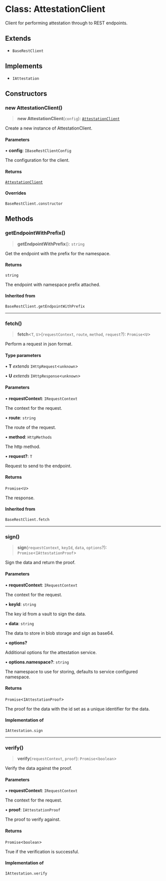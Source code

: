 # Class: AttestationClient

Client for performing attestation through to REST endpoints.

## Extends

- `BaseRestClient`

## Implements

- `IAttestation`

## Constructors

### new AttestationClient()

> **new AttestationClient**(`config`): [`AttestationClient`](AttestationClient.md)

Create a new instance of AttestationClient.

#### Parameters

• **config**: `IBaseRestClientConfig`

The configuration for the client.

#### Returns

[`AttestationClient`](AttestationClient.md)

#### Overrides

`BaseRestClient.constructor`

## Methods

### getEndpointWithPrefix()

> **getEndpointWithPrefix**(): `string`

Get the endpoint with the prefix for the namespace.

#### Returns

`string`

The endpoint with namespace prefix attached.

#### Inherited from

`BaseRestClient.getEndpointWithPrefix`

***

### fetch()

> **fetch**\<`T`, `U`\>(`requestContext`, `route`, `method`, `request`?): `Promise`\<`U`\>

Perform a request in json format.

#### Type parameters

• **T** *extends* `IHttpRequest`\<`unknown`\>

• **U** *extends* `IHttpResponse`\<`unknown`\>

#### Parameters

• **requestContext**: `IRequestContext`

The context for the request.

• **route**: `string`

The route of the request.

• **method**: `HttpMethods`

The http method.

• **request?**: `T`

Request to send to the endpoint.

#### Returns

`Promise`\<`U`\>

The response.

#### Inherited from

`BaseRestClient.fetch`

***

### sign()

> **sign**(`requestContext`, `keyId`, `data`, `options`?): `Promise`\<`IAttestationProof`\>

Sign the data and return the proof.

#### Parameters

• **requestContext**: `IRequestContext`

The context for the request.

• **keyId**: `string`

The key id from a vault to sign the data.

• **data**: `string`

The data to store in blob storage and sign as base64.

• **options?**

Additional options for the attestation service.

• **options.namespace?**: `string`

The namespace to use for storing, defaults to service configured namespace.

#### Returns

`Promise`\<`IAttestationProof`\>

The proof for the data with the id set as a unique identifier for the data.

#### Implementation of

`IAttestation.sign`

***

### verify()

> **verify**(`requestContext`, `proof`): `Promise`\<`boolean`\>

Verify the data against the proof.

#### Parameters

• **requestContext**: `IRequestContext`

The context for the request.

• **proof**: `IAttestationProof`

The proof to verify against.

#### Returns

`Promise`\<`boolean`\>

True if the verification is successful.

#### Implementation of

`IAttestation.verify`

